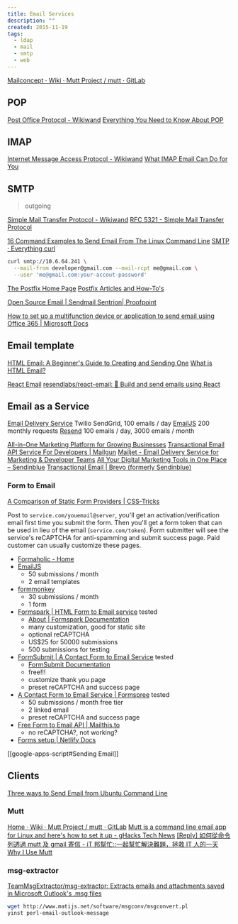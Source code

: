 ```yaml
---
title: Email Services
description: ""
created: 2015-11-19
tags:
  - ldap
  - mail
  - smtp
  - web
---
```


[Mailconcept · Wiki · Mutt Project / mutt · GitLab](https://gitlab.com/muttmua/mutt/wikis/MailConcept)

## POP

[Post Office Protocol - Wikiwand](https://www.wikiwand.com/en/Post_Office_Protocol)
[Everything You Need to Know About POP](https://www.lifewire.com/what-is-pop-post-office-protocol-1171121)

## IMAP

[Internet Message Access Protocol - Wikiwand](https://www.wikiwand.com/en/Internet_Message_Access_Protocol)
[What IMAP Email Can Do for You](https://www.lifewire.com/what-does-imap-do-1166415)

## SMTP

> outgoing

[Simple Mail Transfer Protocol - Wikiwand](http://www.wikiwand.com/en/Simple_Mail_Transfer_Protocol)
[RFC 5321 - Simple Mail Transfer Protocol](https://tools.ietf.org/html/rfc5321)

[16 Command Examples to Send Email From The Linux Command Line](https://blog.edmdesigner.com/send-email-from-linux-command-line/)
[SMTP · Everything curl](https://ec.haxx.se/usingcurl-smtp.html)

```sh
curl smtp://10.6.64.241 \
  --mail-from developer@gmail.com --mail-rcpt me@gmail.com \
  --user 'me@gmail.com:your-accout-password'
```

[The Postfix Home Page](http://www.postfix.org/)
[Postfix Articles and How-To's](http://www.seaglass.com/postfix/articles.html)

[Open Source Email | Sendmail Sentrion| Proofpoint](https://www.proofpoint.com/us/open-source-email-solution)

[How to set up a multifunction device or application to send email using Office 365 | Microsoft Docs](https://docs.microsoft.com/en-us/Exchange/mail-flow-best-practices/how-to-set-up-a-multifunction-device-or-application-to-send-email-using-office-3)

## Email template

[HTML Email: A Beginner's Guide to Creating and Sending One](https://kinsta.com/blog/html-email/)
[What is HTML Email?](https://webdesign.tutsplus.com/articles/what-is-html-email--cms-38843)

[React Email](https://react.email/)
[resendlabs/react-email: 💌 Build and send emails using React](https://github.com/resendlabs/react-email)

## Email as a Service

[Email Delivery Service](https://sendgrid.com/) Twilio SendGrid, 100 emails / day
[EmailJS](https://www.emailjs.com/) 200 monthly requests
[Resend](https://resend.com/) 100 emails / day, 3000 emails / month

[All-in-One Marketing Platform for Growing Businesses](https://mailchimp.com/)
[Transactional Email API Service For Developers | Mailgun](https://www.mailgun.com/)
[Mailjet - Email Delivery Service for Marketing & Developer Teams](https://www.mailjet.com/)
[All Your Digital Marketing Tools in One Place – Sendinblue](https://www.sendinblue.com/)
[Transactional Email | Brevo (formerly Sendinblue)](https://www.brevo.com/products/transactional-email/)

### Form to Email

[A Comparison of Static Form Providers | CSS-Tricks](https://css-tricks.com/a-comparison-of-static-form-providers/)

Post to `service.com/youemail@server`, you'll get an activation/verification email first time you submit the form.
Then you'll get a form token that can be used in lieu of the email (`service.com/token`).
Form submitter will see the service's reCAPTCHA for anti-spamming and submit success page. Paid customer can usually customize these pages.

- [Formaholic - Home](https://formaholic.com/)
- [EmailJS](https://www.emailjs.com/)
  - 50 submissions / month
  - 2 email templates
- [formmonkey](https://www.formmonkey.io/)
  - 30 submissions / month
  - 1 form
- [Formspark | HTML Form to Email service](https://formspark.io/) tested
  - [About | Formspark Documentation](https://documentation.formspark.io/)
  - many customization, good for static site
  - optional reCAPTCHA
  - US\$25 for 50000 submissions
  - 500 submissions for testing
- [FormSubmit | A Contact Form to Email Service](https://formsubmit.co/) tested
  - [FormSubmit Documentation](https://formsubmit.co/documentation)
  - free!!!
  - customize thank you page
  - preset reCAPTCHA and success page
- [A Contact Form to Email Service | Formspree](https://formspree.io/) tested
  - 50 submissions / month free tier
  - 2 linked email
  - preset reCAPTCHA and success page
- [Free Form to Email API | Mailthis.to](https://mailthis.to/)
  - no reCAPTCHA?, not working?
- [Forms setup | Netlify Docs](https://docs.netlify.com/forms/setup/#html-forms)

[[google-apps-script#Sending Email]]

## Clients

[Three ways to Send Email from Ubuntu Command Line](https://vitux.com/three-ways-to-send-email-from-ubuntu-command-line/)

### Mutt

[Home · Wiki · Mutt Project / mutt · GitLab](https://gitlab.com/muttmua/mutt/wikis/home)
[Mutt is a command line email app for Linux and here's how to set it up - gHacks Tech News](https://www.ghacks.net/2019/11/23/mutt-is-a-command-line-email-app-for-linux-and-heres-how-to-set-it-up/)
[[Reply] 如何從命令列透過 mutt 及 gmail 寄信 - iT 邦幫忙::一起幫忙解決難題，拯救 IT 人的一天](https://ithelp.ithome.com.tw/articles/10054431)
[Why I Use Mutt](https://www.marksanborn.net/software/why-i-use-mutt/)

### msg-extractor

[TeamMsgExtractor/msg-extractor: Extracts emails and attachments saved in Microsoft Outlook's .msg files](https://github.com/TeamMsgExtractor/msg-extractor)

```sh
wget http://www.matijs.net/software/msgconv/msgconvert.pl
yinst perl-email-outlook-message
```
